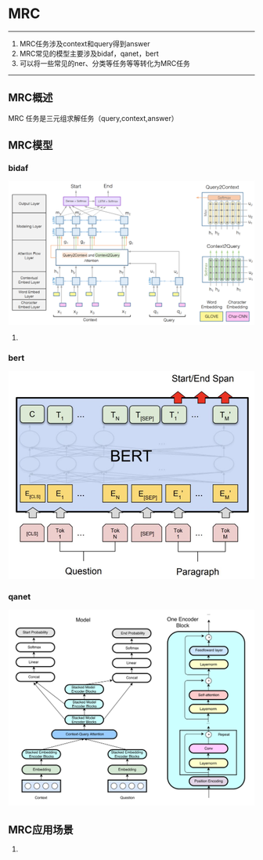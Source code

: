 # MRC

---

1. MRC任务涉及context和query得到answer
1. MRC常见的模型主要涉及bidaf，qanet，bert
1. 可以将一些常见的ner、分类等任务等等转化为MRC任务

---

## MRC概述

MRC 任务是三元组求解任务（query,context,answer）

## MRC模型

### bidaf

![bidaf](../img/bidaf.png)

1. 

### bert

![bert](../img/bert.jpeg)

### qanet

![qanet](../img/qanet.png)

## MRC应用场景

1. 